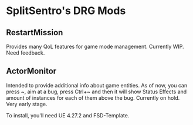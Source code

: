 # SplitSentro's DRG Mods

## RestartMission
Provides many QoL features for game mode management. Currently WIP. Need feedback.

## ActorMonitor
Intended to provide additional info about game entities. As of now, you can press \~, aim at a bug, press Ctrl+\~ and then it will show Status Effects and amount of instances for each of them above the bug. Currently on hold. Very early stage.

To install, you'll need UE 4.27.2 and FSD-Template.
